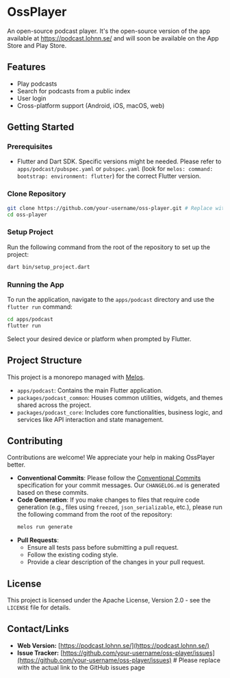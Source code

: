 # OssPlayer

An open-source podcast player. It's the open-source version of the app available at https://podcast.lohnn.se/ and will soon be available on the App Store and Play Store.

## Features

*   Play podcasts
*   Search for podcasts from a public index
*   User login
*   Cross-platform support (Android, iOS, macOS, web)

## Getting Started

### Prerequisites

*   Flutter and Dart SDK. Specific versions might be needed. Please refer to `apps/podcast/pubspec.yaml` or `pubspec.yaml` (look for `melos: command: bootstrap: environment: flutter`) for the correct Flutter version.

### Clone Repository

```bash
git clone https://github.com/your-username/oss-player.git # Replace with the actual repository URL
cd oss-player
```

### Setup Project

Run the following command from the root of the repository to set up the project:

```bash
dart bin/setup_project.dart
```

### Running the App

To run the application, navigate to the `apps/podcast` directory and use the `flutter run` command:

```bash
cd apps/podcast
flutter run
```
Select your desired device or platform when prompted by Flutter.

## Project Structure

This project is a monorepo managed with [Melos](https://melos.invertase.dev/).

*   `apps/podcast`: Contains the main Flutter application.
*   `packages/podcast_common`: Houses common utilities, widgets, and themes shared across the project.
*   `packages/podcast_core`: Includes core functionalities, business logic, and services like API interaction and state management.

## Contributing

Contributions are welcome! We appreciate your help in making OssPlayer better.

*   **Conventional Commits**: Please follow the [Conventional Commits](https://www.conventionalcommits.org/) specification for your commit messages. Our `CHANGELOG.md` is generated based on these commits.
*   **Code Generation**: If you make changes to files that require code generation (e.g., files using `freezed`, `json_serializable`, etc.), please run the following command from the root of the repository:
    ```bash
    melos run generate
    ```
*   **Pull Requests**:
    *   Ensure all tests pass before submitting a pull request.
    *   Follow the existing coding style.
    *   Provide a clear description of the changes in your pull request.

## License

This project is licensed under the Apache License, Version 2.0 - see the `LICENSE` file for details.

## Contact/Links

*   **Web Version:** [https://podcast.lohnn.se/](https://podcast.lohnn.se/)
*   **Issue Tracker:** [https://github.com/your-username/oss-player/issues](https://github.com/your-username/oss-player/issues) # Please replace with the actual link to the GitHub issues page